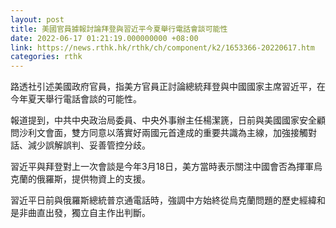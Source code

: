 ```yaml
---
layout: post
title: 美國官員據報討論拜登與習近平今夏舉行電話會談可能性
date: 2022-06-17 01:21:19.000000000 +08:00
link: https://news.rthk.hk/rthk/ch/component/k2/1653366-20220617.htm
categories: rthk
---
```


路透社引述美國政府官員，指美方官員正討論總統拜登與中國國家主席習近平，在今年夏天舉行電話會談的可能性。

報道提到，中共中央政治局委員、中央外事辦主任楊潔篪，日前與美國國家安全顧問沙利文會面，雙方同意以落實好兩國元首達成的重要共識為主線，加強接觸對話、減少誤解誤判、妥善管控分歧。

習近平與拜登對上一次會談是今年3月18日，美方當時表示關注中國會否為揮軍烏克蘭的俄羅斯，提供物資上的支援。

習近平日前與俄羅斯總統普京通電話時，強調中方始終從烏克蘭問題的歷史經緯和是非曲直出發，獨立自主作出判斷。
